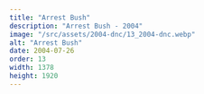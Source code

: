 ```yaml
---
title: "Arrest Bush"
description: "Arrest Bush - 2004"
image: "/src/assets/2004-dnc/13_2004-dnc.webp"
alt: "Arrest Bush"
date: 2004-07-26
order: 13
width: 1378
height: 1920
---
```

